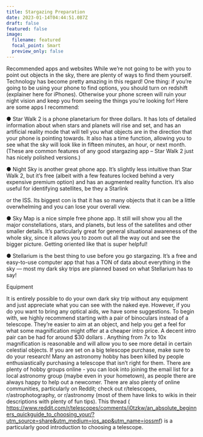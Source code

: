 ```yaml
---
title: Stargazing Preparation
date: 2023-01-14T04:44:51.087Z
draft: false
featured: false
image:
  filename: featured
  focal_point: Smart
  preview_only: false
---
```

Recommended apps and websites
While we’re not going to be with you to point out objects in the sky, there are plenty of ways to
find them yourself. Technology has become pretty amazing in this regard! One thing: if you’re
going to be using your phone to find options, you should turn on redshift (explainer here for
iPhones). Otherwise your phone screen will ruin your night vision and keep you from seeing the
things you’re looking for!
Here are some apps I recommend:

● Star Walk 2 is a phone planetarium for three dollars. It has lots of detailed information
about when stars and planets will rise and set, and has an artificial reality mode that will
tell you what objects are in the direction that your phone is pointing towards. It also has a
time function, allowing you to see what the sky will look like in fifteen minutes, an hour,
or next month. (These are common features of any good stargazing app – Star Walk 2 just
has nicely polished versions.)

● Night Sky is another great phone app. It’s slightly less intuitive than Star Walk 2, but it’s
free (albeit with a few features locked behind a very expensive premium option) and has
an augmented reality function. It’s also useful for identifying satellites, be they a Starlink

or the ISS. Its biggest con is that it has so many objects that it can be a little
overwhelming and you can lose your overall view.

● Sky Map is a nice simple free phone app. It still will show you all the major
constellations, stars, and planets, but less of the satellites and other smaller details. It’s
particularly great for general situational awareness of the whole sky, since it allows you
to zoom out all the way out and see the bigger picture. Getting oriented like that is super
helpful!

● Stellarium is the best thing to use before you go stargazing. It’s a free and easy-to-use
computer app that has a TON of data about everything in the sky — most my dark
sky trips are planned based on what Stellarium has to say! 



Equipment


It is entirely possible to do your own dark sky trip without any equipment and just appreciate
what you can see with the naked eye. However, if you do you want to bring any optical aids, we
have some suggestions. To begin with, we highly recommend starting with a pair of binoculars
instead of a telescope. They’re easier to aim at an object, and help you get a feel for what some
magnification might offer at a cheaper intro price. A decent intro pair can be had for around $30
dollars . Anything from 7x to 10x magnification is reasonable and will allow you
to see more detail in certain celestial objects.
If you are set on a big telescope purchase, make sure to do your research! Many an astronomy
hobby has been killed by people enthusiastically purchasing a telescope that isn’t right for them.
There are plenty of hobby groups online - you can look into joining the email list for a local
astronomy group (maybe even in your hometown), as people there are always happy to help out
a newcomer. There are also plenty of online communities, particularly on Reddit; check out
r/telescopes, r/astrophotography, or r/astronomy (most of them have links to wikis in their
descriptions with plenty of fun tips). This thread ( https://www.reddit.com/r/telescopes/comments/i0tzkw/an_absolute_beginners_quickguide_to_choosing_your/?utm_source=share&utm_medium=ios_app&utm_name=iossmf) is a particularly good introduction to choosing a
telescope.